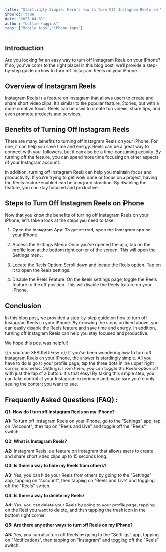 ```yaml
---
title: "Startlingly Simple: Here's How to Turn Off Instagram Reels on Your iPhone!"
ShowToc: true 
date: "2023-04-30"
author: "Lottie Huggins" 
tags: ["Mobile Apps","iPhone Apps"]
---
```

## Introduction

Are you looking for an easy way to turn off Instagram Reels on your iPhone? If so, you’ve come to the right place! In this blog post, we’ll provide a step-by-step guide on how to turn off Instagram Reels on your iPhone. 

## Overview of Instagram Reels

Instagram Reels is a feature on Instagram that allows users to create and share short video clips. It’s similar to the popular feature, Stories, but with a more creative focus. Reels can be used to create fun videos, share tips, and even promote products and services.

## Benefits of Turning Off Instagram Reels

There are many benefits to turning off Instagram Reels on your iPhone. For one, it can help you save time and energy. Reels can be a great way to connect with your followers, but it can also be a time-consuming activity. By turning off the feature, you can spend more time focusing on other aspects of your Instagram account. 

In addition, turning off Instagram Reels can help you maintain focus and productivity. If you’re trying to get work done or focus on a project, having the Reels feature enabled can be a major distraction. By disabling the feature, you can stay focused and productive.

## Steps to Turn Off Instagram Reels on iPhone

Now that you know the benefits of turning off Instagram Reels on your iPhone, let’s take a look at the steps you need to take. 

1. Open the Instagram App: To get started, open the Instagram app on your iPhone.

2. Access the Settings Menu: Once you’ve opened the app, tap on the profile icon at the bottom right corner of the screen. This will open the Settings menu.

3. Locate the Reels Option: Scroll down and locate the Reels option. Tap on it to open the Reels settings.

4. Disable the Reels Feature: On the Reels settings page, toggle the Reels feature to the off position. This will disable the Reels feature on your iPhone.

## Conclusion

In this blog post, we provided a step-by-step guide on how to turn off Instagram Reels on your iPhone. By following the steps outlined above, you can easily disable the Reels feature and save time and energy. In addition, turning off Instagram Reels can help you stay focused and productive. 

We hope this post was helpful!

{{< youtube XFSUfvUlEew >}} 
If you've been wondering how to turn off Instagram Reels on your iPhone, the answer is startlingly simple. All you have to do is go to your profile page, tap the three dots in the upper right corner, and select Settings. From there, you can toggle the Reels option off with just the tap of a button. It's that easy! By taking this simple step, you can take control of your Instagram experience and make sure you're only seeing the content you want to see.

## Frequently Asked Questions (FAQ) :
**Q1: How do I turn off Instagram Reels on my iPhone?**

**A1:** To turn off Instagram Reels on your iPhone, go to the "Settings" app, tap on "Account", then tap on "Reels and Live" and toggle off the "Reels" switch.

**Q2: What is Instagram Reels?**

**A2:** Instagram Reels is a feature on Instagram that allows users to create and share short video clips up to 15 seconds long.

**Q3: Is there a way to hide my Reels from others?**

**A3:** Yes, you can hide your Reels from others by going to the "Settings" app, tapping on "Account", then tapping on "Reels and Live" and toggling off the "Reels" switch.

**Q4: Is there a way to delete my Reels?**

**A4:** Yes, you can delete your Reels by going to your profile page, tapping on the Reel you want to delete, and then tapping the trash icon in the bottom right corner.

**Q5: Are there any other ways to turn off Reels on my iPhone?**

**A5:** Yes, you can also turn off Reels by going to the "Settings" app, tapping on "Notifications", then tapping on "Instagram" and toggling off the "Reels" switch.


